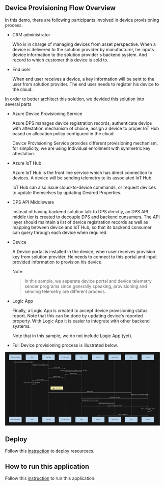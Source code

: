 ## Device Provisioning Flow Overview

In this demo, there are following participants involved in device provisioning process.

- CRM administrator
  
  Who is in charge of managing devices from asset perspective. When a device is delivered to the solution provider by manufacturer, he inputs device information to the solution provider's backend system. And record to which customer this device is sold to.

- End user

  When end user receives a device, a key information will be sent to the user from solution provider. The end user needs to register his device to the cloud.

In order to better architect this solution, we devided this solution into several parts

- Azure Device Provisioning Service

  Azure DPS manages device registration records, authenticate device with attestation mechanism of choice, assign a device to proper IoT Hub based on allocation policy configured in the cloud.

  Device Provisioning Service provides different provisioning mechanism, for simplicity, we are using Individual enrollment with symmetric key attestation.
   
- Azure IoT Hub

  Azure IoT Hub is the front line service which has direct connection to devices. A device will be sending telemetry to its associated IoT Hub.
  
  IoT Hub can also issue cloud-to-device commands, or request devices to update themselves by updating Desired Properties.

- DPS API Middleware

  Instead of having backend solution talk to DPS directly, an DPS API middle tier is created to decouple DPS and backend cunsumers. The API layer should maintain a list of device registration records as well as mapping between device and IoT Hub, so that its backend consumer can query through each device when required.

- Device

  A Device portal is installed in the device, when user receives provision key from solution provider. He needs to connect to this portal and input provided information to provision his device.

  Note:

  >In this sample, we seperate device portal and device telemetry sender programs since generally speaking, provisioning and sending telemetry are different process.

- Logic App

  Finally, a Logic App is created to accept device provisioning status report. Note that this can be done by updating device's reported property. With Logic App it is easier to integrate with other backend systems. 

  Note that in this sample, we do not include Logic App (yet).

- Full Device provisioning process is illustrated below.

<img src="docs/img/provisioning-flow.jpg" />

##  Deploy

Follow this [instruction](docs/deploy.md) to deploy resourcecs.

## How to run this application

Follow this [instruction](docs/run.md) to run this application.
